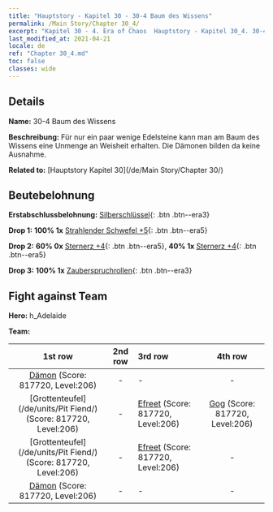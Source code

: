 ```yaml
---
title: "Hauptstory - Kapitel 30 - 30-4 Baum des Wissens"
permalink: /Main Story/Chapter 30_4/
excerpt: "Kapitel 30 - 4. Era of Chaos  Hauptstory - Kapitel 30_4. 30-4 Baum des Wissens"
last_modified_at: 2021-04-21
locale: de
ref: "Chapter 30_4.md"
toc: false
classes: wide
---
```


## Details

 **Name:** 30-4 Baum des Wissens

 **Beschreibung:** Für nur ein paar wenige Edelsteine kann man am Baum des Wissens eine Unmenge an Weisheit erhalten. Die Dämonen bilden da keine Ausnahme.

 **Related to:** [Hauptstory Kapitel 30](/de/Main Story/Chapter 30/)

## Beutebelohnung

 **Erstabschlussbelohnung:** [Silberschlüssel](/de/Items/con_693/){: .btn .btn--era3}

 **Drop 1:** **100% 1x** [Strahlender Schwefel +5](/de/Items/mat_99/){: .btn .btn--era5}

 **Drop 2:** **60% 0x** [Sternerz +4](/de/Items/mat_89/){: .btn .btn--era5}, **40% 1x** [Sternerz +4](/de/Items/mat_89/){: .btn .btn--era5}

 **Drop 3:** **100% 1x** [Zauberspruchrollen](/de/Items/con_694/){: .btn .btn--era3}


## Fight against Team
 **Hero:** h_Adelaide

 **Team:**


  | 1st row | 2nd row | 3rd row | 4th row |
  |:----:|:----:|:----|:----:|
  | [Dämon](/de/units/Demon/) (Score: 817720, Level:206)  | - | - | - |
  | [Grottenteufel](/de/units/Pit Fiend/) (Score: 817720, Level:206)  | - | [Efreet](/de/units/Efreeti/) (Score: 817720, Level:206)  | [Gog](/de/units/Gog/) (Score: 817720, Level:206)  |
  | [Grottenteufel](/de/units/Pit Fiend/) (Score: 817720, Level:206)  | - | [Efreet](/de/units/Efreeti/) (Score: 817720, Level:206)  | - |
  | [Dämon](/de/units/Demon/) (Score: 817720, Level:206)  | - | - | - |


